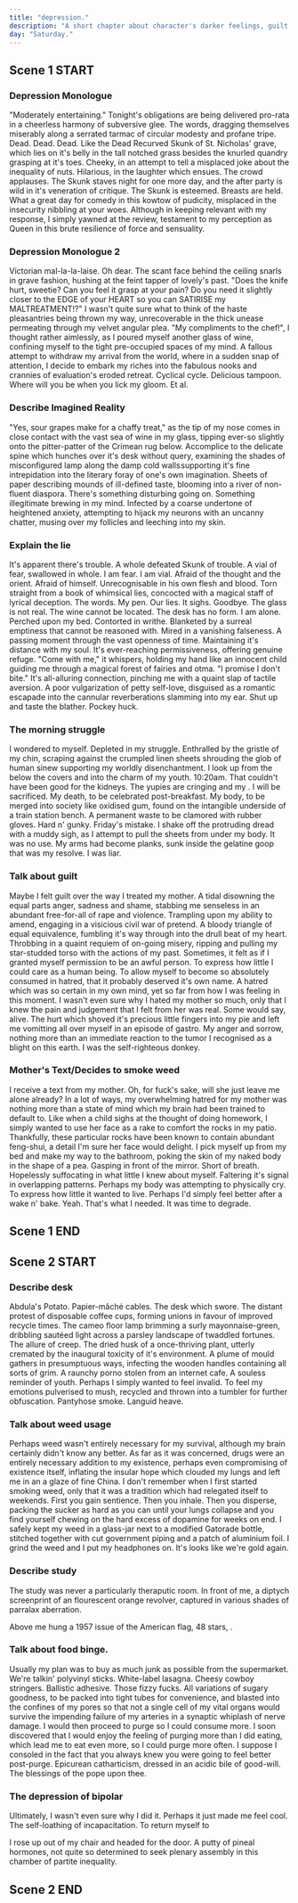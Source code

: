```yaml
---
title: "depression."
description: "A short chapter about character's darker feelings, guilt he feels, weed addiction, cam girl, buys a gun online."
day: "Saturday."
---
```


## Scene 1 START

### Depression Monologue

"Moderately entertaining." Tonight's obligations are being delivered pro-rata in a cheerless harmony of subversive glee. The words, dragging themselves miserably along a serrated tarmac of circular modesty and profane tripe. Dead. Dead. Dead. Like the Dead Recurved Skunk of St. Nicholas' grave, which lies on it's belly in the tall notched grass besides the knurled quandry grasping at it's toes. Cheeky, in an attempt to tell a misplaced joke about the inequality of nuts. Hilarious, in the laughter which ensues. The crowd applauses. The Skunk staves night for one more day, and the after party is wild in it's veneration of critique. The Skunk is esteemed. Breasts are held. What a great day for comedy in this kowtow of pudicity, misplaced in the insecurity nibbling at your woes. Although in keeping relevant with my response, I simply yawned at the review, testament to my perception as Queen in this brute resilience of force and sensuality.

### Depression Monologue 2

Victorian mal-la-la-laise. Oh dear. The scant face behind the ceiling snarls in grave fashion, hushing at the feint tapper of lovely's past. "Does the knife hurt, sweetie? Can you feel it grasp at your pain? Do you need it slightly closer to the EDGE of your HEART so you can SATIRISE my MALTREATMENT!?" I wasn't quite sure what to think of the haste pleasantries being thrown my way, unrecoverable in the thick unease permeating through my velvet angular plea. "My compliments to the chef!", I thought rather aimlessly, as I poured myself another glass of wine, confining myself to the tight pre-occupied spaces of my mind. A fallous attempt to withdraw my arrival from the world, where in a sudden snap of attention, I decide to embark my riches into the fabulous nooks and crannies of evaluation's eroded retreat. Cyclical cycle. Delicious tampoon. Where will you be when you lick my gloom. Et al.

### Describe Imagined Reality

"Yes, sour grapes make for a chaffy treat," as the tip of my nose comes in close contact with the vast sea of wine in my glass, tipping ever-so slightly onto the pitter-patter of the Crimean rug below. Accomplice to the delicate spine which hunches over it's desk without query, examining the shades of misconfigured lamp along the damp cold walls supporting it's fine intrepidation into the literary foray of one's own imagination. Sheets of paper describing mounds of ill-defined taste, blooming into a river of non-fluent diaspora. There's something disturbing going on. Something illegitimate brewing in my mind. Infected by a coarse undertone of heightened anxiety, attempting to hijack my neurons with an uncanny chatter, musing over my follicles and leeching into my skin.

### Explain the lie

It's apparent there's trouble. A whole defeated Skunk of trouble. A vial of fear, swallowed in whole. I am fear. I am vial. Afraid of the thought and the orient. Afraid of himself. Unrecognisable in his own flesh and blood. Torn straight from a book of whimsical lies, concocted with a magical staff of lyrical deception. The words. My pen. Our lies. It sighs. Goodbye. The glass is not real. The wine cannot be located. The desk has no form. I am alone. Perched upon my bed. Contorted in writhe. Blanketed by a surreal emptiness that cannot be reasoned with. Mired in a vanishing falseness. A passing moment through the vast openness of time. Maintaining it's distance with my soul. It's ever-reaching permissiveness, offering genuine refuge. "Come with me," it whispers, holding my hand like an innocent child guiding me through a magical forest of fairies and otma. "I promise I don't bite." It's all-alluring connection, pinching me with a quaint slap of tactile aversion. A poor vulgarization of petty self-love, disguised as a romantic escapade into the cannular reverberations slamming into my ear. Shut up and taste the blather. Pockey huck.

### The morning struggle

I wondered to myself. Depleted in my struggle. Enthralled by the gristle of my chin, scraping against the crumpled linen sheets shrouding the glob of human sinew supporting my worldly disenchantment. I look up from the below the covers and into the charm of my youth. 10:20am. That couldn't have been good for the kidneys. The yupies are cringing and my . I will be sacrificed. My death, to be celebrated post-breakfast. My body, to be merged into society like oxidised gum, found on the intangible underside of a train station bench. A permanent waste to be clamored with rubber gloves. Hard n' gunky. Friday's mistake. I shake off the protruding dread with a muddy sigh, as I attempt to pull the sheets from under my body. It was no use. My arms had become planks, sunk inside the gelatine goop that was my resolve. I was liar.

### Talk about guilt

Maybe I felt guilt over the way I treated my mother. A tidal disowning the equal parts anger, sadness and shame, stabbing me senseless in an abundant free-for-all of rape and violence. Trampling upon my ability to amend, engaging in a visicious civil war of pretend. A bloody triangle of equal equivalence, fumbling it's way through into the drull beat of my heart. Throbbing in a quaint requiem of on-going misery, ripping and pulling my star-studded torso with the actions of my past. Sometimes, it felt as if I granted myself permission to be an awful person. To express how little I could care as a human being. To allow myself to become so absolutely consumed in hatred, that it probably deserved it's own name. A hatred which was so certain in my own mind, yet so far from how I was feeling in this moment. I wasn't even sure why I hated my mother so much, only that I knew the pain and judgement that I felt from her was real. Some would say, alive. The hurt which shoved it's precious little fingers into my pie and left me vomitting all over myself in an episode of gastro. My anger and sorrow, nothing more than an immediate reaction to the tumor I recognised as a blight on this earth. I was the self-righteous donkey.

### Mother's Text/Decides to smoke weed

I receive a text from my mother. Oh, for fuck's sake, will she just leave me alone already? In a lot of ways, my overwhelming hatred for my mother was nothing more than a state of mind which my brain had been trained to default to. Like when a child sighs at the thought of doing homework, I simply wanted to use her face as a rake to comfort the rocks in my patio. Thankfully, these particular rocks have been known to contain abundant feng-shui, a detail I'm sure her face would delight. I pick myself up from my bed and make my way to the bathroom, poking the skin of my naked body in the shape of a pea. Gasping in front of the mirror. Short of breath. Hopelessly suffocating in what little I knew about myself. Faltering it's signal in overlapping patterns. Perhaps my body was attempting to physically cry. To express how little it wanted to live. Perhaps I'd simply feel better after a wake n' bake. Yeah. That's what I needed. It was time to degrade.

## Scene 1 END

####

## Scene 2 START

### Describe desk

Abdula's Potato. Papier-mâché cables. The desk which swore. The distant protest of disposable coffee cups, forming unions in favour of improved recycle times. The cameo floor lamp brimming a surly mayonnaise-green, dribbling sautéed light across a parsley landscape of twaddled fortunes. The allure of creep. The dried husk of a once-thriving plant, utterly cremated by the inaugural toxicity of it's environment. A plume of mould gathers in presumptuous ways, infecting the wooden handles containing all sorts of grim. A raunchy porno stolen from an internet cafe. A souless reminder of youth. Perhaps I simply wanted to feel invalid. To feel my emotions pulverised to mush, recycled and thrown into a tumbler for further obfuscation. Pantyhose smoke. Languid heave.

### Talk about weed usage

Perhaps weed wasn't entirely necessary for my survival, although my brain certainly didn't know any better. As far as it was concerned, drugs were an entirely necessary addition to my existence, perhaps even compromising of existence itself, inflating the insular hope which clouded my lungs and left me in an a glaze of fine China. I don't remember when I first started smoking weed, only that it was a tradition which had relegated itself to weekends. First you gain sentience. Then you inhale. Then you disperse, packing the sucker as hard as you can until your lungs collapse and you find yourself chewing on the hard excess of dopamine for weeks on end. I safely kept my weed in a glass-jar next to a modified Gatorade bottle, stitched together with cut government piping and a patch of aluminium foil. I grind the weed and I put my headphones on. It's looks like we're gold again.

### Describe study

The study was never a particularly theraputic room. In front of me, a diptych screenprint of an flourescent orange revolver, captured in various shades of parralax aberration.

Above me hung a 1957 issue of the American flag, 48 stars, .


### Talk about food binge.

Usually my plan was to buy as much junk as possible from the supermarket. We're talkin' polyvinyl sticks. White-label lasagna. Cheesy cowboy stringers. Ballistic adhesive. Those fizzy fucks. All variations of sugary goodness, to be packed into tight tubes for convenience, and blasted into the confines of my pores so that not a single cell of my vital organs would survive the impending failure of my arteries in a synaptic whiplash of nerve damage. I would then proceed to purge so I could consume more. I soon discovered that I would enjoy the feeling of purging more than I did eating, which lead me to eat even more, so I could purge more often. I suppose I consoled in the fact that you always knew you were going to feel better post-purge. Epicurean catharticism, dressed in an acidic bile of good-will. The blessings of the pope upon thee.

### The depression of bipolar

Ultimately, I wasn't even sure why I did it. Perhaps it just made me feel cool. The self-loathing of incapacitation. To return myself to

I rose up out of my chair and headed for the door. A putty of pineal hormones, not quite so determined to seek plenary assembly in this chamber of partite inequality. 


## Scene 2 END
